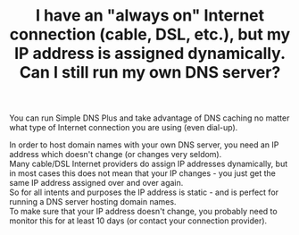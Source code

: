 ﻿---
title: I have an "always on" Internet connection (cable, DSL, etc.), but my IP address is assigned dynamically. Can I still run my own DNS server?
category: 15
frontpage: false
comments: true
created-utc: 2019-01-01
modified-utc: 2019-01-01
---
<p>You can run Simple DNS Plus and take advantage of DNS
caching no matter what type of Internet connection you are using
(even dial-up).</p>
<p>In order to host domain names with your own DNS
server, you need an IP address which doesn't change (or changes very
seldom).<br />
Many cable/DSL Internet providers do assign IP addresses
dynamically, but in most cases this does not mean that your IP
changes - you just get the same IP address assigned over and over
again.<br />
So for all intents and purposes the IP address is static -
and is perfect for running a DNS server hosting domain names.<br />
To
make sure that your IP address doesn't change, you probably need to
monitor this for at least 10 days (or contact your connection
provider).</p>